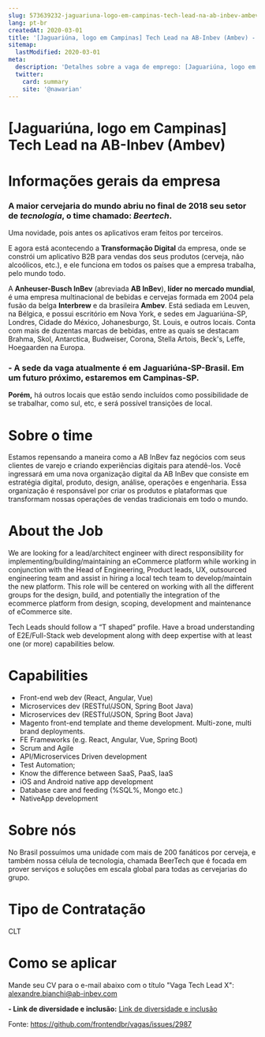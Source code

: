 ```yaml
---
slug: 573639232-jaguariuna-logo-em-campinas-tech-lead-na-ab-inbev-ambev
lang: pt-br
createdAt: 2020-03-01
title: '[Jaguariúna, logo em Campinas] Tech Lead na AB-Inbev (Ambev) - Vaga de Emprego'
sitemap:
  lastModified: 2020-03-01
meta:
  description: 'Detalhes sobre a vaga de emprego: [Jaguariúna, logo em Campinas] Tech Lead na AB-Inbev (Ambev)'
  twitter:
    card: summary
    site: '@nawarian'
---
```


# [Jaguariúna, logo em Campinas] Tech Lead na AB-Inbev (Ambev)

# **Informações gerais da empresa**

### **A maior cervejaria do mundo** abriu no final de 2018 seu setor de _tecnologia_, o time chamado: _Beertech_.
Uma novidade, pois antes os aplicativos eram feitos por terceiros.

E agora está acontecendo a **Transformação Digital** da empresa, onde se constrói um aplicativo B2B para vendas dos seus produtos (cerveja, não alcoólicos, etc.), e ele funciona em todos os países que a empresa trabalha, pelo mundo todo. 

A **Anheuser-Busch InBev** (abreviada **AB InBev**), **líder no mercado mundial**, é uma empresa multinacional de bebidas e cervejas formada em 2004 pela fusão da belga **Interbrew** e da brasileira **Ambev**. Está sediada em Leuven, na Bélgica, e possui escritório em Nova York, e sedes em Jaguariúna-SP, Londres, Cidade do México, Johanesburgo, St. Louis, e outros locais. Conta com mais de duzentas marcas de bebidas, entre as quais se destacam Brahma, Skol, Antarctica, Budweiser, Corona, Stella Artois, Beck's, Leffe, Hoegaarden na Europa. 

### - A sede da vaga atualmente é em Jaguariúna-SP-Brasil. Em um futuro próximo, estaremos em Campinas-SP.

 **Porém,** há outros locais que estão sendo incluídos como possibilidade de se trabalhar, como sul, etc, e será possível transições de local. 

# **Sobre o time**

Estamos repensando a maneira como a AB InBev faz negócios com seus clientes de varejo e criando experiências digitais para atendê-los. Você ingressará em uma nova organização digital da AB InBev que consiste em estratégia digital, produto, design, análise, operações e engenharia. Essa organização é responsável por criar os produtos e plataformas que transformam nossas operações de vendas tradicionais em todo o mundo.

# **About the Job**

We are looking for a lead/architect engineer with direct responsibility for implementing/building/maintaining an eCommerce platform while working in conjunction with the Head of Engineering, Product leads, UX, outsourced engineering team and assist in hiring a local tech team to develop/maintain the new platform. This role will be centered on working with all the different groups for the design, build, and potentially the integration of the ecommerce platform from design, scoping, development and maintenance of eCommerce site.

Tech Leads should follow a “T shaped” profile. Have a broad understanding of E2E/Full-Stack web development along with deep expertise with at least one (or more) capabilities below.

# **Capabilities**

- Front-end web dev (React, Angular, Vue)
- Microservices dev (RESTful/JSON, Spring Boot Java)
- Microservices dev (RESTful/JSON, Spring Boot Java)
- Magento front-end template and theme development. Multi-zone, multi brand deployments.
- FE Frameworks (e.g. React, Angular, Vue, Spring Boot)
- Scrum and Agile
- API/Microservices Driven development
- Test Automation;
- Know the difference between SaaS, PaaS, IaaS
- iOS and Android native app development
- Database care and feeding (%SQL%, Mongo etc.)
- NativeApp development

# **Sobre nós**

No Brasil possuímos uma unidade com mais de 200 fanáticos por cerveja, e também nossa célula de tecnologia, chamada BeerTech que é focada em prover serviços e soluções em escala global para todas as cervejarias do grupo.

# **Tipo de Contratação**

CLT

# **Como se aplicar**

Mande seu CV para o e-mail abaixo com o título "Vaga Tech Lead X":
alexandre.bianchi@ab-inbev.com 

**- Link de diversidade e inclusão:**
[Link de diversidade e inclusão](https://www.ab-inbev.com/careers/why-ab-inbev/diversity-and-inclusion.html)

Fonte: https://github.com/frontendbr/vagas/issues/2987